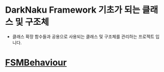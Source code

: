 # DarkNaku Framework 기초가 되는 클래스 및 구조체

* 클래스 확장 함수들과 공용으로 사용되는 클래스 및 구조체를 관리하는 프로젝트 입니다.

# [FSMBehaviour](https://github.com/DarkNaku/Core/blob/master/Assets/Scripts/DarkNaku/Core/Pattern/FSM/README.md)
